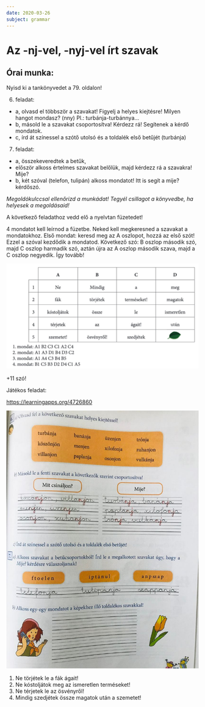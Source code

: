 ```yaml
---
date: 2020-03-26
subject: grammar
---
```


# Az -nj-vel, -nyj-vel írt szavak

## Órai munka:

Nyisd ki a tankönyvedet a 79. oldalon!

6. feladat:

  * a, olvasd el többször a szavakat! Figyelj a helyes kiejtésre! Milyen hangot mondasz? (nny) Pl.: turbánja-turbánnya…
  * b, másold le a szavakat csoportosítva! Kérdezz rá! Segítenek a kérdő mondatok.
  * c, írd át színessel a szótő utolsó és a toldalék első betűjét (turbánja)

7. feladat:

  * a, összekeveredtek a betűk,
  * először alkoss értelmes szavakat belőlük, majd kérdezz rá a szavakra! Mije?
  * b, két szóval (telefon, tulipán) alkoss mondatot! Itt is segít a mije? kérdőszó.

_Megoldókulccsal ellenőrizd a munkádat! Tegyél csillagot a könyvedbe, ha helyesek a megoldásaid!_

A következő feladathoz vedd elő a nyelvtan füzetedet!

4 mondatot kell leírnod a füzetbe. Neked kell megkeresned a szavakat a mondatokhoz.
Első mondat: keresd meg az A oszlopot, hozzá az első szót! Ezzel a szóval kezdődik a mondatod. Következő szó: B oszlop második szó, majd C oszlop harmadik szó, aztán újra az A oszlop második szava, majd a C oszlop negyedik. Így tovább!

![Szókeresés](2020-03-26-nyelvtan-1.jpg)

+11 szó!

Játékos feladat:

https://learningapps.org/4726860

![Szókeresés](2020-03-26-nyelvtan-2.jpg)

1. Ne törjétek le a fák ágait!
2. Ne kóstoljátok meg az ismeretlen terméseket!
3. Ne térjetek le az ösvényről!
4. Mindig szedjétek össze magatok után a szemetet!
